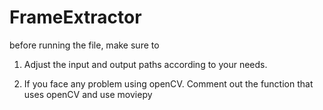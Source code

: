 # FrameExtractor
before running the file, make sure to

1. Adjust the input and output paths according to your needs.

2. If you face any problem using openCV. Comment out the function that uses openCV and use moviepy
